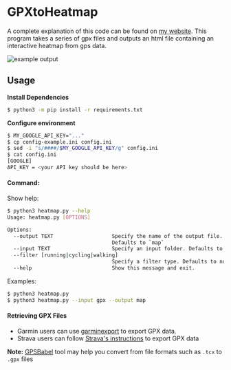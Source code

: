 # GPXtoHeatmap
A complete explanation of this code can be found on [my website](https://tomcasavant.com/python,/gpx,/running,/heatmaps/2019/04/18/generating-heat-maps-from-gpx-files.html).
This program takes a series of gpx files and outputs an html file containing an interactive heatmap from gps data.

![example output](https://media.githubusercontent.com/media/TomCasavant/GPXtoHeatmap/master/heatmap.png "heatmap output example")


## Usage

**Install Dependencies**

```bash
$ python3 -m pip install -r requirements.txt
```

**Configure environment**

```bash
$ MY_GOOGLE_API_KEY="..."
$ cp config-example.ini config.ini
$ sed -i "s/####/$MY_GOOGLE_API_KEY/g" config.ini
$ cat config.ini
[GOOGLE]
API_KEY = <your API key should be here>
```

#### Command:

Show help:
```bash
$ python3 heatmap.py --help
Usage: heatmap.py [OPTIONS]

Options:
  --output TEXT                   Specify the name of the output file.
                                  Defaults to `map`
  --input TEXT                    Specify an input folder. Defaults to `gpx`
  --filter [running|cycling|walking]
                                  Specify a filter type. Defaults to no filter
  --help                          Show this message and exit.
```

Examples:
```bash
$ python3 heatmap.py
$ python3 heatmap.py --input gpx --output map
```

#### Retrieving GPX Files

- Garmin users can use [garminexport](https://github.com/petergardfjall/garminexport) to export GPX data.
- Strava users can follow [Strava's instructions](https://support.strava.com/hc/en-us/articles/216918437-Exporting-your-Data-and-Bulk-Export) to export GPX data

**Note:** [GPSBabel](https://www.gpsbabel.org/download.html) tool may help you convert from file formats such as `.tcx` to `.gpx` files
